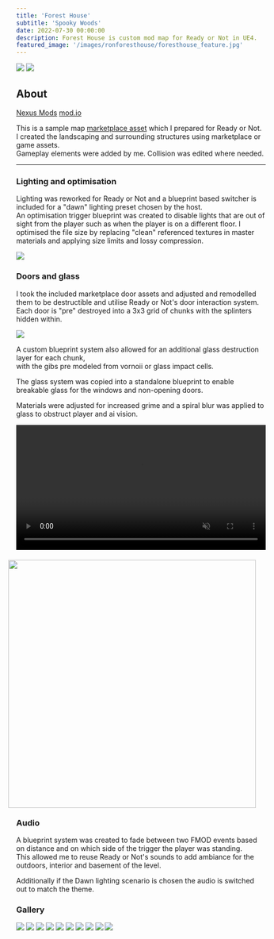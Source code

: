 ```yaml
---
title: 'Forest House'
subtitle: 'Spooky Woods'
date: 2022-07-30 00:00:00
description: Forest House is custom mod map for Ready or Not in UE4. 
featured_image: '/images/ronforesthouse/foresthouse_feature.jpg'
---
```


<div class="gallery" data-columns="1">
    <img src="/images/ronforesthouse/1235-1674881882-2019931607.jpeg">
    <img src="/images/ronforesthouse/1235-1674881882-1057211206.jpeg">
</div>

## About  
<a href="https://www.nexusmods.com/readyornot/mods/1235" class="button button--large" style="padding:0px,10px;">Nexus Mods</a> <a href="https://mod.io/g/readyornot/m/foresthouse" class="button button--large" style="padding:0px,10px;">mod.io</a>
  
This is a sample map [marketplace asset](https://www.unrealengine.com/marketplace/en-US/product/atmospheric-house-modular) which I prepared for Ready or Not.  
I created the landscaping and surrounding structures using marketplace or game assets.  
Gameplay elements were added by me. Collision was edited where needed.  
  
---
  
### Lighting and optimisation

Lighting was reworked for Ready or Not and a blueprint based switcher is included for a "dawn" lighting preset chosen by the host.  
An optimisation trigger blueprint was created to disable lights that are out of sight from the player such as when the player is on a different floor.
I optimised the file size by replacing "clean" referenced textures in master materials and applying size limits and lossy compression.  

<div class="gallery" data-columns="1">
    <img src="/images/ronforesthouse/UE4Editor_0cTEAHVoqq.jpg">
</div> 

### Doors and glass

I took the included marketplace door assets and adjusted and remodelled them to be destructible and utilise Ready or Not's door interaction system.  
Each door is "pre" destroyed into a 3x3 grid of chunks with the splinters hidden within.

<div class="gallery" data-columns="1">
    <img src="/images/ronforesthouse/UE4Editor_zqkXYm5Ogm.jpg">
</div> 

A custom blueprint system also allowed for an additional glass destruction layer for each chunk,  
with the gibs pre modeled from vornoii or glass impact cells.  
  
The glass system was copied into a standalone blueprint to enable breakable glass for the windows and non-opening doors.  
  
Materials were adjusted for increased grime and a spiral blur was applied to glass to obstruct player and ai vision.  
  
<video width="100%" preload="auto" muted controls loop>
    <source type="video/mp4" src="/images/ronforesthouse/fh_glassbreak.mp4" />
</video>
  
<img style="float:right; padding:20px;" width=500 src="/images/ronforesthouse/UE4Editor_s5xySdxkIe.jpg" /> 
  
### Audio

A blueprint system was created to fade between two FMOD events based on distance and on which side of the trigger the player was standing.  
This allowed me to reuse Ready or Not's sounds to add ambiance for the outdoors, interior and basement of the level.  
  
Additionally if the Dawn lighting scenario is chosen the audio is switched out to match the theme.
  
  
### Gallery

<div class="gallery" data-columns="2">
    <img src="/images/ronforesthouse/1235-1674881888-1007423891.jpeg">
    <img src="/images/ronforesthouse/1235-1654850589-483640929.webp">
	<img src="/images/ronforesthouse/1235-1654850587-2030358324.jpeg">
	<img src="/images/ronforesthouse/highresscreenshot00011.jpg">
	<img src="/images/ronforesthouse/HighresScreenshot00037.jpg">
	<img src="/images/ronforesthouse/HighresScreenshot00039.jpg">
	<img src="/images/ronforesthouse/HighresScreenshot00040.jpg">
	<img src="/images/ronforesthouse/HighresScreenshot00041.jpg">
	<img src="/images/ronforesthouse/HighresScreenshot00042.jpg">
	<img src="/images/ronforesthouse/HighresScreenshot00038.jpg">
</div>

